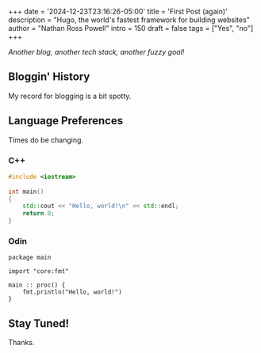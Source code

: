 +++
date = '2024-12-23T23:16:26-05:00'
title = 'First Post (again)'
description = "Hugo, the world's fastest framework for building websites"
author = "Nathan Ross Powell"
intro = 150
draft = false
tags = ["Yes", "no"]
+++

_Another blog, another tech stack, another fuzzy goal!_


## Bloggin' History

My record for blogging is a bit spotty. 


## Language Preferences

Times do be changing.

### C++

```cpp
#include <iostream>
 
int main()
{
    std::cout << "Hello, world!\n" << std::endl;
    return 0;
}
```

### Odin 

```odin
package main

import "core:fmt"

main :: proc() {
	fmt.println("Hello, world!")
}
```


## Stay Tuned!


Thanks.